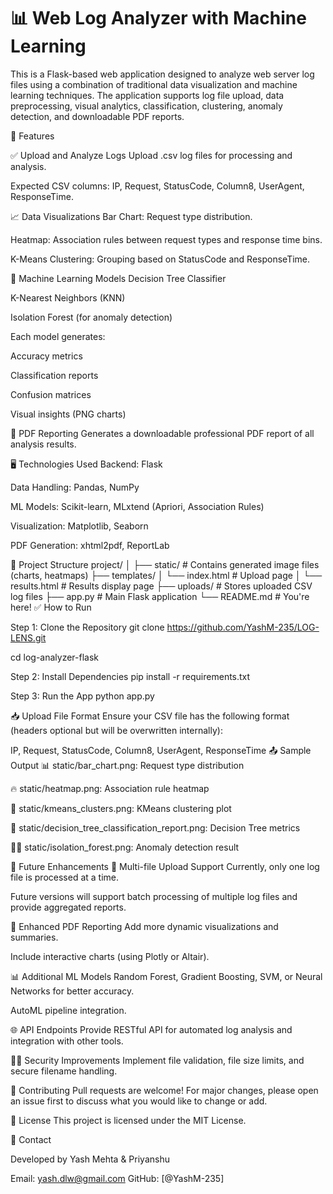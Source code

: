 
# 📊 Web Log Analyzer with Machine Learning
This is a Flask-based web application designed to analyze web server log files using a combination of traditional data visualization and machine learning techniques. The application supports log file upload, data preprocessing, visual analytics, classification, clustering, anomaly detection, and downloadable PDF reports.

🚀 Features

✅ Upload and Analyze Logs
Upload .csv log files for processing and analysis.

Expected CSV columns: IP, Request, StatusCode, Column8, UserAgent, ResponseTime.

📈 Data Visualizations
Bar Chart: Request type distribution.

Heatmap: Association rules between request types and response time bins.

K-Means Clustering: Grouping based on StatusCode and ResponseTime.

🧠 Machine Learning Models
Decision Tree Classifier

K-Nearest Neighbors (KNN)

Isolation Forest (for anomaly detection)

Each model generates:

Accuracy metrics

Classification reports

Confusion matrices

Visual insights (PNG charts)

📄 PDF Reporting
Generates a downloadable professional PDF report of all analysis results.

🖥️ Technologies Used
Backend: Flask

Data Handling: Pandas, NumPy

ML Models: Scikit-learn, MLxtend (Apriori, Association Rules)

Visualization: Matplotlib, Seaborn

PDF Generation: xhtml2pdf, ReportLab

📂 Project Structure
project/
│
├── static/                     # Contains generated image files (charts, heatmaps)
├── templates/
│   └── index.html              # Upload page
│   └── results.html            # Results display page
├── uploads/                    # Stores uploaded CSV log files
├── app.py                      # Main Flask application
└── README.md                   # You're here!
✅ How to Run

Step 1: Clone the Repository
git clone https://github.com/YashM-235/LOG-LENS.git

cd log-analyzer-flask

Step 2: Install Dependencies    pip install -r requirements.txt

Step 3: Run the App     python app.py

📥 Upload File Format
Ensure your CSV file has the following format (headers optional but will be overwritten internally):

IP, Request, StatusCode, Column8, UserAgent, ResponseTime
📤 Sample Output
📊 static/bar_chart.png: Request type distribution

🔥 static/heatmap.png: Association rule heatmap

🎯 static/kmeans_clusters.png: KMeans clustering plot

🧠 static/decision_tree_classification_report.png: Decision Tree metrics

🕵️‍♀️ static/isolation_forest.png: Anomaly detection result

📌 Future Enhancements
📁 Multi-file Upload Support
Currently, only one log file is processed at a time.

Future versions will support batch processing of multiple log files and provide aggregated reports.

🧾 Enhanced PDF Reporting
Add more dynamic visualizations and summaries.

Include interactive charts (using Plotly or Altair).

📊 Additional ML Models
Random Forest, Gradient Boosting, SVM, or Neural Networks for better accuracy.

AutoML pipeline integration.

🌐 API Endpoints
Provide RESTful API for automated log analysis and integration with other tools.

🕵️‍♂️ Security Improvements
Implement file validation, file size limits, and secure filename handling.

🤝 Contributing
Pull requests are welcome! For major changes, please open an issue first to discuss what you would like to change or add.

📜 License
This project is licensed under the MIT License.

📧 Contact

Developed by Yash Mehta & Priyanshu

Email: yash.dlw@gmail.com
GitHub: [@YashM-235]
